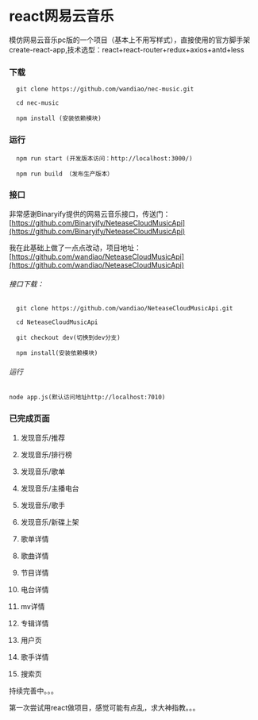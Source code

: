 # react网易云音乐
 模仿网易云音乐pc版的一个项目（基本上不用写样式），直接使用的官方脚手架create-react-app,技术选型：react+react-router+redux+axios+antd+less

### 下载
```
  git clone https://github.com/wandiao/nec-music.git

  cd nec-music

  npm install (安装依赖模块)
```

### 运行
```
  npm run start (开发版本访问：http://localhost:3000/)

  npm run build （发布生产版本）
```
### 接口
非常感谢Binaryify提供的网易云音乐接口，传送门：[https://github.com/Binaryify/NeteaseCloudMusicApi](https://github.com/Binaryify/NeteaseCloudMusicApi)

我在此基础上做了一点点改动，项目地址：[https://github.com/wandiao/NeteaseCloudMusicApi](https://github.com/wandiao/NeteaseCloudMusicApi)

###### 接口下载：
```
  git clone https://github.com/wandiao/NeteaseCloudMusicApi.git
  
  cd NeteaseCloudMusicApi

  git checkout dev(切换到dev分支)

  npm install(安装依赖模块)
```
###### 运行
```
node app.js(默认访问地址http://localhost:7010)
```


### 已完成页面

 1. 发现音乐/推荐

 2. 发现音乐/排行榜

 3. 发现音乐/歌单

 4. 发现音乐/主播电台

 5. 发现音乐/歌手

 6. 发现音乐/新碟上架

 7. 歌单详情

 8. 歌曲详情

 9. 节目详情

 10. 电台详情

 11. mv详情

 12. 专辑详情

 13. 用户页

 14. 歌手详情

 15. 搜索页
 
持续完善中。。。

第一次尝试用react做项目，感觉可能有点乱，求大神指教。。。
